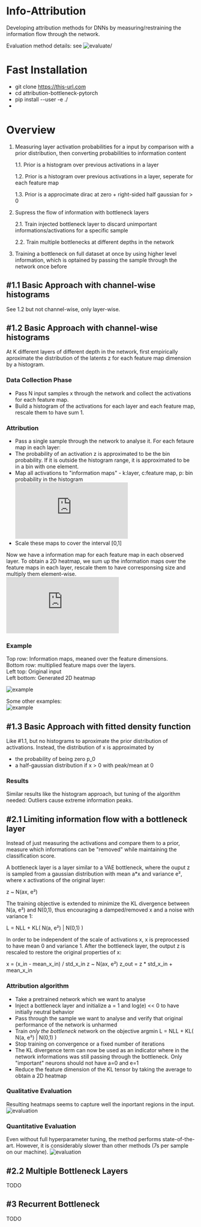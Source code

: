 # Info-Attribution
Developing attribution methods for DNNs by measuring/restraining the information flow through the network.

Evaluation method details: see ![evaluate/](attribution_bottleneck/evaluate/)

# Fast Installation
* git clone https://this-url.com
* cd attribution-bottleneck-pytorch
* pip install --user -e ./
* 

# Overview
1. Measuring layer activation probabilities for a input by comparison with a prior distribution, then converting probabilities to information content

    1.1. Prior is a histogram over previous activations in a layer
    
    1.2. Prior is a histogram over previous activations in a layer, seperate for each feature map
    
    1.3. Prior is a approcimate dirac at zero + right-sided half gaussian for > 0
  
2. Supress the flow of information with bottleneck layers

    2.1. Train injected bottleneck layer to discard unimportant informations/activations for a specific sample
  
    2.2. Train multiple bottlenecks at different depths in the network
  
3. Training a bottleneck on full dataset at once by using higher level information, which is optained by passing the sample through the network once before

## #1.1 Basic Approach with channel-wise histograms
See 1.2 but not channel-wise, only layer-wise.
## #1.2 Basic Approach with channel-wise histograms
At K different layers of different depth in the network, first empirically aproximate the distribution of the latents z for each feature map dimension by a histogram.
### Data Collection Phase
* Pass N input samples x through the network and collect the activations for each feature map.
* Build a histogram of the activations for each layer and each feature map, rescale them to have sum 1. 
### Attribution
* Pass a single sample through the network to analyse it. 
For each fetaure map in each layer:
* The probability of an activation z is approximated to be the bin probability. If it is outside the histogram range, it is approximated to be in a bin with one element.
* Map all activations to "information maps" - k:layer, c:feature map, p: bin probability in the histogram  
![equation](https://latex.codecogs.com/gif.latex?%24I%28z%5E%7B%28k%29%7D_c%29%20%3D%20-%5Clog%28p%28z_c%5E%7B%28k%29%7D%29%29%29%24)
* Scale these maps to cover the interval [0,1]

Now we have a information map for each feature map in each observed layer. To obtain a 2D heatmap, we sum up the information maps over the feature maps in each layer, rescale them to have corresponsing size and multiply them element-wise.  
![equation](https://latex.codecogs.com/gif.latex?%24S%28x%29%20%3D%20%5Csum_%7BC_1%7D%20I%28z_c%5E%7B%281%29%7D%29%20%5Codot%20...%20%5Codot%20%5Csum_%7BC_K%7D%20I%28z_c%5E%7B%28K%29%7D%29)

### Example
Top row: Information maps, meaned over the feature dimensions.  
Bottom row: multiplied feature maps over the layers.  
Left top: Original input  
Left bottom: Generated 2D heatmap  

![example](demo/channel-histograms/dog.png)

Some other examples:  
![example](demo/channel-histograms/imagenet_samples.png)

## #1.3 Basic Approach with fitted density function
Like #1.1, but no histograms to aproximate the prior distribution of activations. Instead, the distribution of x is approximated by 
* the probability of being zero p_0
* a half-gaussian distribution if x > 0 with peak/mean at 0

### Results
Similar results like the histogram approach, but tuning of the algorithm needed: Outliers cause extreme information peaks.

## #2.1 Limiting information flow with a bottleneck layer
Instead of just measuring the activations and compare them to a prior, measure which informations can be "removed" while maintaining the classification score.

A bottleneck layer is a layer similar to a VAE bottleneck, where the ouput z is sampled from a gaussian distribution with mean a*x and variance e², where x activations of the original layer:

z ~ N(ax, e²)

The training objective is extended to minimize the KL divergence between N(a, e²) and N(0,1), thus encouraging a damped/removed x and a noise with variance 1: 

L = NLL + KL( N(a, e²) | N(0,1) )

In order to be independent of the scale of activations x, x is preprocessed to have mean 0 and variance 1. After the bottleneck layer, the output z is rescaled to restore the original properties of x:

x = (x_in - mean_x_in) / std_x_in
z ~ N(ax, e²)
z_out = z * std_x_in + mean_x_in

### Attribution algorithm
* Take a pretrained network which we want to analyse
* Inject a bottleneck layer and initialize a = 1 and log(e) << 0 to have initially neutral behavior
* Pass through the sample we want to analyse and verify that original performance of the network is unharmed
* Train *only the bottleneck* network on the objective argmin L = NLL + KL( N(a, e²) | N(0,1) )
* Stop training on convergence or a fixed number of iterations
* The KL divergence term can now be used as an indicator where in the network informations was still passing through the bottleneck. Only "important" neurons should not have a=0 and e=1
* Reduce the feature dimension of the KL tensor by taking the average to obtain a 2D heatmap

### Qualitative Evaluation
Resulting heatmaps seems to capture well the inportant regions in the input. 
![evaluation](demo/bottleneck-single/pigs.png)

### Quantitative Evaluation
Even without full hyperparameter tuning, the method performs state-of-the-art. However, it is considerably slower than other methods (7s per sample on our machine).
![evaluation](demo/bottleneck-single/quant_vgg_single_1000.png)

## #2.2 Multiple Bottleneck Layers

TODO

## #3 Recurrent Bottleneck

TODO
